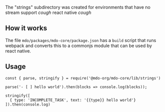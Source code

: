 The "strings" subdirectory was created for environments that have no stream
support _cough_ react native _cough_

## How it works

The file `mdo/packages/mdo-core/package.json` has a `build` script that runs
webpack and converts this to a commonjs module that can be used by react native.

## Usage

```
const { parse, stringify } = require('@mdo-org/mdo-core/lib/strings')

parse('- [ ] hello world').then(blocks => console.log(blocks));

stringify([
  { type: 'INCOMPLETE_TASK', text: '{{type}} hello world'}
]).then(console.log)
```
